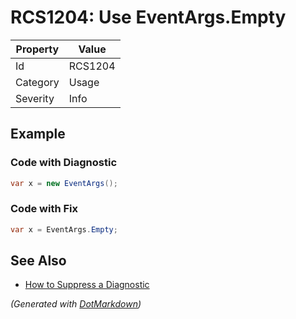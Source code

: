 # RCS1204: Use EventArgs\.Empty

| Property | Value   |
| -------- | ------- |
| Id       | RCS1204 |
| Category | Usage   |
| Severity | Info    |

## Example

### Code with Diagnostic

```csharp
var x = new EventArgs();
```

### Code with Fix

```csharp
var x = EventArgs.Empty;
```

## See Also

* [How to Suppress a Diagnostic](../HowToConfigureAnalyzers.md#how-to-suppress-a-diagnostic)


*\(Generated with [DotMarkdown](http://github.com/JosefPihrt/DotMarkdown)\)*
